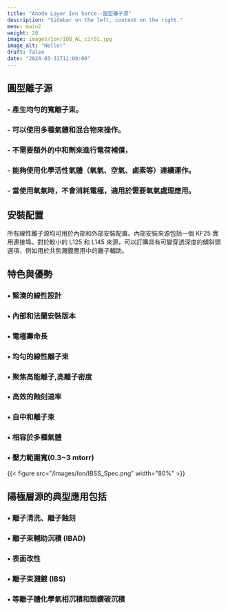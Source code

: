 ```yaml
---
title: "Anode Layer Ion Sorce--圓型離子源"
description: "Sidebar on the left, content on the right."
menu: main2
weight: 20
image: images/Ion/IOB_AL_cir01.jpg
image_alt: "Hello!"
draft: false
date: "2024-03-31T11:00:00"
---
```


## 圓型離子源
### - 產生均勻的寬離子束。
### - 可以使用多種氣體和混合物來操作。
### - 不需要額外的中和劑來進行電荷補償，
### - 能夠使用化學活性氣體（氧氣、空氣、鹵素等）連續運作。
### - 當使用氧氣時，不會消耗電極，適用於需要氧氣處理應用。

## 安裝配置
所有線性離子源均可用於內部和外部安裝配置。內部安裝來源包括一個 KF25 實用連接埠。對於較小的 L125 和 L145 來源，可以訂購具有可變穿透深度的傾斜頭選項，例如用於共焦濺鍍應用中的離子輔助。

## 特色與優勢
### • 緊湊的線性設計
### • 內部和法蘭安裝版本
### • 電極壽命長
### • 均勻的線性離子束
### • 聚焦高能離子,高離子密度
### • 高效的蝕刻速率
### • 自中和離子束
### • 相容於多種氣體
### • 壓力範圍寬(0.3~3 mtorr)

{{< figure src="/images/Ion/IBSS_Spec.png" width="80%" >}}


## 陽極層源的典型應用包括
### • 離子清洗、離子蝕刻
### • 離子束輔助沉積 (IBAD)
### • 表面改性
### • 離子束濺鍍 (IBS)
### • 等離子體化學氣相沉積和類鑽碳沉積
